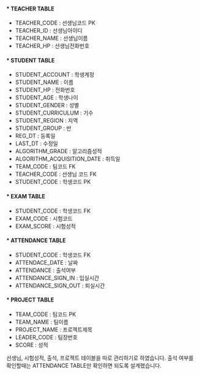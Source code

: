 #### * TEACHER TABLE

- TEACHER_CODE : 선생님코드 PK
- TEACHER_ID : 선생님아이디
- TEACHER_NAME : 선생님이름
- TEACHER_HP : 선생님전화번호

#### * STUDENT TABLE

- STUDENT_ACCOUNT : 학생계정
- STUDENT_NAME : 이름
- STUDENT_HP : 전화번호
- STUDENT_AGE : 학생나이
- STUDENT_GENDER : 성별
- STUDENT_CURRICULUM : 기수
- STUDENT_REGION : 지역
- STUDENT_GROUP : 반
- REG_DT : 등록일
- LAST_DT : 수정일
- ALGORITHM_GRADE : 알고리즘성적
- ALGORITHM_ACQUISITION_DATE : 취득일
- TEAM_CODE : 팀코드 FK
- TEACHER_CODE : 선생님 코드 FK
- STUDENT_CODE : 학생코드 PK

#### * EXAM TABLE

- STUDENT_CODE : 학생코드 FK
- EXAM_CODE : 시험코드
- EXAM_SCORE : 시험성적

#### * ATTENDANCE TABLE

- STUDENT_CODE : 학생코드 FK 
- ATTENDACE_DATE : 날짜
- ATTENDANCE : 출석여부
- ATTENDANCE_SIGN_IN : 입실시간
- ATTENDANCE_SIGN_OUT : 퇴실시간

#### * PROJECT TABLE

- TEAM_CODE : 팀코드 PK
- TEAM_NAME : 팀이름
- PROJECT_NAME : 프로젝트제목
- LEADER_CODE : 팀장번호
- SCORE : 성적



선생님, 시험성적, 출석, 프로젝트 테이블을 따로 관리하기로 하였습니다.
출석 여부를 확인할때는 ATTENDANCE TABLE만 확인하면 되도록 설계했습니다.
